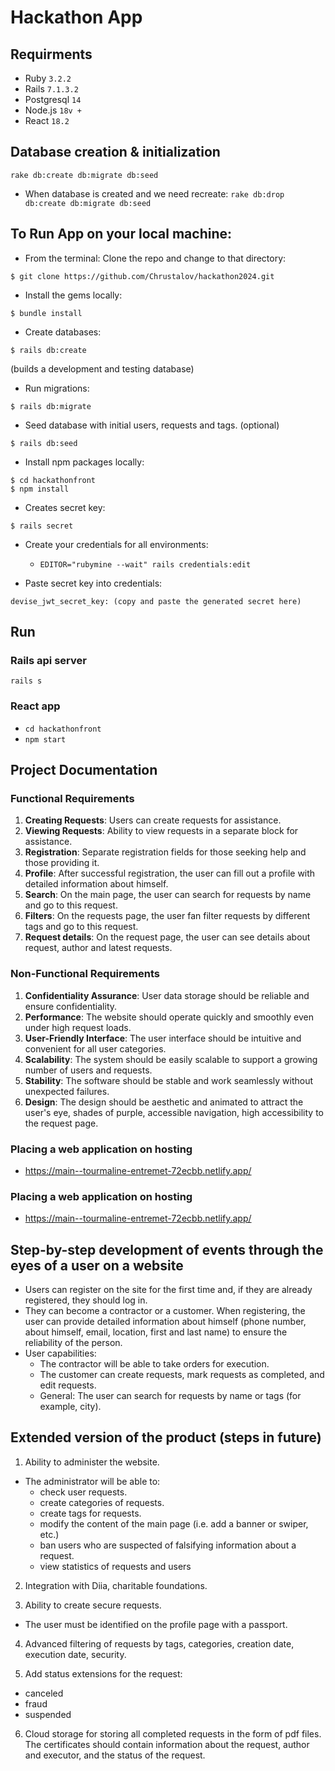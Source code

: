 # Hackathon App

## Requirments

- Ruby `3.2.2`
- Rails `7.1.3.2`
- Postgresql `14`
- Node.js `18v +`
- React `18.2`


## Database creation & initialization

`rake db:create db:migrate db:seed`
- When database is created and we need recreate:
`rake db:drop db:create db:migrate db:seed`


## To Run App on your local machine:

- From the terminal: Clone the repo and change to that directory:
```
$ git clone https://github.com/Chrustalov/hackathon2024.git
```

- Install the gems locally:
```
$ bundle install
```

- Create databases: 
```
$ rails db:create
```
(builds a development and testing database)

- Run migrations:
```
$ rails db:migrate
```

- Seed database with initial users, requests and tags. (optional)
```
$ rails db:seed
```

- Install npm packages locally:
```
$ cd hackathonfront
$ npm install
```

- Creates secret key:
```
$ rails secret
```

- Create your credentials for all environments: 
  - `EDITOR="rubymine --wait" rails credentials:edit`

- Paste secret key into credentials:
```
devise_jwt_secret_key: (copy and paste the generated secret here) 
```


## Run

### Rails api server

`rails s`

### React app

- `cd hackathonfront`
- `npm start`


## Project Documentation

### Functional Requirements
1. **Creating Requests**: Users can create requests for assistance.
2. **Viewing Requests**: Ability to view requests in a separate block for assistance.
3. **Registration**: Separate registration fields for those seeking help and those providing it.
4. **Profile**: After successful registration, the user can fill out a profile with detailed information about himself.
5. **Search**: On the main page, the user can search for requests by name and go to this request.
6. **Filters**: On the requests page, the user fan filter requests by different tags and go to this request.
7. **Request details**: On the request page, the user can see details about request, author and latest requests.

### Non-Functional Requirements
1. **Confidentiality Assurance**: User data storage should be reliable and ensure confidentiality.
2. **Performance**: The website should operate quickly and smoothly even under high request loads.
3. **User-Friendly Interface**: The user interface should be intuitive and convenient for all user categories.
4. **Scalability**: The system should be easily scalable to support a growing number of users and requests.
5. **Stability**: The software should be stable and work seamlessly without unexpected failures.
6. **Design**: The design should be aesthetic and animated to attract the user's eye, shades of purple, accessible navigation, high accessibility to the request page.

### Placing a web application on hosting

- https://main--tourmaline-entremet-72ecbb.netlify.app/

### Placing a web application on hosting

- https://main--tourmaline-entremet-72ecbb.netlify.app/

## Step-by-step development of events through the eyes of a user on a website 

- Users can register on the site for the first time and, if they are already registered, they should log in. 
- They can become a contractor or a customer. When registering, the user can provide detailed information about himself (phone number, about himself, email, location, first and last name) to ensure the reliability of the person.
- User capabilities:
    - The contractor will be able to take orders for execution.
    - The customer can create requests, mark requests as completed, and edit requests.
    - General: The user can search for requests by name or tags (for example, city).

## Extended version of the product (steps in future)

1. Ability to administer the website. 
  - The administrator will be able to:
    - check user requests.
    - create categories of requests.
    - create tags for requests.
    - modify the content of the main page (i.e. add a banner or swiper, etc.)
    - ban users who are suspected of falsifying information about a request.
    - view statistics of requests and users 

2. Integration with Diia, charitable foundations.

3. Ability to create secure requests. 
  - The user must be identified on the profile page with a passport.

4. Advanced filtering of requests by tags, categories, creation date, execution date, security.

5. Add status extensions for the request:
  - canceled 
  - fraud
  - suspended

6. Cloud storage for storing all completed requests in the form of pdf files. The certificates should contain information about the request, author and executor, and the status of the request.
